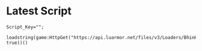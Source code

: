 # Latest Script

```
Script_Key="";

loadstring(game:HttpGet("https://api.luarmor.net/files/v3/Loaders/BhinHtffYuikNgrWsrthNoo.lua", true))()
```
